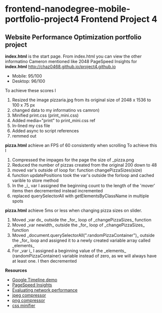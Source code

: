 **frontend-nanodegree-mobile-portfolio-project4**
**Frontend Project 4**
=======
## Website Performance Optimization portfolio project

**index.html** is the start page. From index.html you can view the other informatino Cameron mentioned like 2048 
PageSpeed Insights for **index.html**  http://chaz0468.github.io/project4.github.io
<ul>
	<li>Mobile: 95/100</li>
	<li>Desktop: 96/100</li>
</ul>
To achieve these scores I 
<ol>
<li>Resized the image pizzaria.jpg from its original size of 2048 x 1536 to 100 x 75 px</li>
    <li>changed data to my informatino vs camron)</li>
    <li>Minified print.css (print_mini.css)</li>
    <li>Added media="print" to print_mini.css ref</li>
    <li>In-lined my css file</li>
    <li>Added async to script references</li>
    <li>remmed out <link href="http://fonts.googleapis.com/css?family=Open+Sans:400,700" rel="stylesheet"></li>
 </ol>
 
 **pizza.html** achieve an FPS of 60 consistently when scrolling
 To achieve this I 
 <ol>
 	<li>Compressed the impages for the page the size of _pizza.png</li>
 	<li>Reduced the number of pizzas created from the original 200 down to 48</li>
 	<li> moved var's outside of loop for: function changePizzaSizes(size)</li>
 	<li>function updatePositions took the var's outside the forloop and cached varible to store method</li>
 	<li>In the _i_ var I assigned the beginning count to the length of the 'mover' items then decremented instead incremented </li>
 	<li>replaced querySelectorAll with getElementsByClassName in multiple spots</li>
 	
 </ol>
 
 **pizza.html** achieve 5ms or less when changing pizza sizes on slider. 
 <ol>
 	<li>Moved _var dx_ outside the _for_ loop of _changePizzaSizes_ function</li>
 	<li>Moved _var newidth_ outside the _for_ loop of _changePizzaSizes_ function</li>
 	<li>Moved _document.querySelectorAll(".randomPizzaContainer")_ outside the _for_ loop and assigned it to a newly created variable array called _elements_</li>
 	<li>For _var i_ I assigned a beginning value of the _elements_ (randomPizzaContainer) variable instead of zero, as we will always have at least one. I then decremented</li>
 </ol>
 
 **Resources**
 <ul>
 	<li><a href="https://developer.chrome.com/devtools/docs/demos/too-much-layout/index">Google Timeline demo</a></li>
 	<li><a href="https://developers.google.com/speed/pagespeed/insights/?url=http%3A%2F%2Fchaz0468.github.io%2Fproject4.github.io&tab=mobile">PageSpeed Insights</a></li>
 	<li><a href="https://developer.chrome.com/devtools/docs/network">Evaluating network performance</a></li>
 	<li><a href="//jpeg-optimizer.com/">jpeg compressor</a></li>
 	<li><a href="http://tinypng.com">png compressor</a></li>
 	<li><a href="http://cssminify.com/">css minifier</a></li>
 </ul>


